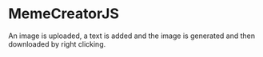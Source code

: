 # MemeCreatorJS

An image is uploaded, a text is added and the image is generated and then downloaded by right clicking.

